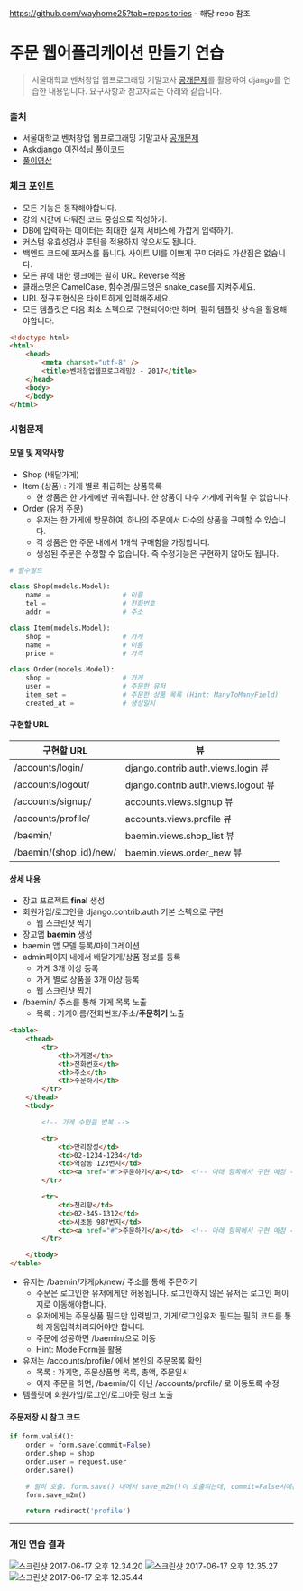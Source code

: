 https://github.com/wayhome25?tab=repositories - 해당 repo 참조


# 주문 웹어플리케이션 만들기 연습
> 서울대학교 벤처창업 웹프로그래밍 기말고사 [공개문제](https://gist.github.com/allieus/fe16998add86716b4825ec56205e00ce)를 활용하여 django를 연습한 내용입니다.
> 요구사항과 참고자료는 아래와 같습니다.

### 출처
+ 서울대학교 벤처창업 웹프로그래밍 기말고사 [공개문제](https://gist.github.com/allieus/fe16998add86716b4825ec56205e00ce)
+ [Askdjango 이진석님 풀이코드](https://github.com/askdjango/snu-201703-final)
+ [풀이영상](https://www.youtube.com/watch?v=DT2TKvnZREQ)

### 체크 포인트

+ 모든 기능은 동작해야합니다.
+ 강의 시간에 다뤄진 코드 중심으로 작성하기.
+ DB에 입력하는 데이터는 최대한 실제 서비스에 가깝게 입력하기.
+ 커스텀 유효성검사 루틴을 적용하지 않으셔도 됩니다.
+ 백엔드 코드에 포커스를 둡니다. 사이트 UI를 이쁘게 꾸미더라도 가산점은 없습니다.
+ 모든 뷰에 대한 링크에는 필히 URL Reverse 적용
+ 클래스명은 CamelCase, 함수명/필드명은 snake\_case를 지켜주세요.
+ URL 정규표현식은 타이트하게 입력해주세요.
+ 모든 템플릿은 다음 최소 스펙으로 구현되어야만 하며, 필히 템플릿 상속을 활용해야합니다.

```html
<!doctype html>
<html>
    <head>
        <meta charset="utf-8" />
        <title>벤처창업웹프로그래밍2 - 2017</title>
    </head>
    <body>
    </body>
</html>
```


### 시험문제

#### 모델 및 제약사항

+ Shop (배달가게)
+ Item (상품) : 가게 별로 취급하는 상품목록
    - 한 상품은 한 가게에만 귀속됩니다. 한 상품이 다수 가게에 귀속될 수 없습니다.
+ Order (유저 주문)
    - 유저는 한 가게에 방문하여, 하나의 주문에서 다수의 상품을 구매할 수 있습니다.
    - 각 상품은 한 주문 내에서 1개씩 구매함을 가정합니다.
    - 생성된 주문은 수정할 수 없습니다. 즉 수정기능은 구현하지 않아도 됩니다.

```python
# 필수필드

class Shop(models.Model):
    name =                  # 이름
    tel =                   # 전화번호
    addr =                  # 주소

class Item(models.Model):
    shop =                  # 가게
    name =                  # 이름
    price =                 # 가격

class Order(models.Model):
    shop =                  # 가게
    user =                  # 주문한 유저
    item_set =              # 주문한 상품 목록 (Hint: ManyToManyField)
    created_at =            # 생성일시
```


#### 구현할 URL

| 구현할 URL             | 뷰                                  |
| ---------------------- | ----------------------------------- |
| /accounts/login/       | django.contrib.auth.views.login 뷰  |
| /accounts/logout/      | django.contrib.auth.views.logout 뷰 |
| /accounts/signup/      | accounts.views.signup 뷰            |
| /accounts/profile/     | accounts.views.profile 뷰           |
| /baemin/               | baemin.views.shop_list 뷰           |
| /baemin/(shop_id)/new/ | baemin.views.order_new 뷰           |


#### 상세 내용

+ 장고 프로젝트 **final** 생성
+ 회원가입/로그인을 django.contrib.auth 기본 스펙으로 구현
    - 웹 스크린샷 찍기
+ 장고앱 **baemin** 생성
+ baemin 앱 모델 등록/마이그레이션
+ admin페이지 내에서 배달가게/상품 정보를 등록
    - 가게 3개 이상 등록
    - 가게 별로 상품을 3개 이상 등록
    - 웹 스크린샷 찍기
+ /baemin/ 주소를 통해 가게 목록 노출
    - 목록 : 가게이름/전화번호/주소/**주문하기** 노출

```html
<table>
    <thead>
        <tr>
            <th>가게명</th>
            <th>전화번호</th>
            <th>주소</th>
            <th>주문하기</th>
        </tr>
    </thead>
    <tbody>

        <!-- 가게 수만큼 반복 -->

        <tr>
            <td>만리장성</td>
            <td>02-1234-1234</td>
            <td>역삼동 123번지</td>
            <td><a href="#">주문하기</a></td>  <!-- 아래 항목에서 구현 예정 -->
        </tr>

        <tr>
            <td>천리향</td>
            <td>02-345-1312</td>
            <td>서초동 987번지</td>
            <td><a href="#">주문하기</a></td>  <!-- 아래 항목에서 구현 예정 -->
        </tr>

    </tbody>
</table>
```

+ 유저는 /baemin/가게pk/new/ 주소를 통해 주문하기
    - 주문은 로그인한 유저에게만 허용됩니다. 로그인하지 않은 유저는 로그인 페이지로 이동해야합니다.
    - 유저에게는 주문상품 필드만 입력받고, 가게/로그인유저 필드는 필히 코드를 통해 자동입력처리되어야만 합니다.
    - 주문에 성공하면 /baemin/으로 이동
    - Hint: ModelForm을 활용
+ 유저는 /accounts/profile/ 에서 본인의 주문목록 확인
    - 목록 : 가게명, 주문상품명 목록, 총액, 주문일시
    - 이제 주문을 하면, /baemin/이 아닌 /accounts/profile/ 로 이동토록 수정
+ 템플릿에 회원가입/로그인/로그아웃 링크 노출



#### 주문저장 시 참고 코드

```python
if form.valid():
    order = form.save(commit=False)
    order.shop = shop
    order.user = request.user
    order.save()

    # 필히 호출. form.save() 내에서 save_m2m()이 호출되는데, commit=False시에는 호출되지 않음.
    form.save_m2m()

    return redirect('profile')
```

---

### 개인 연습 결과
![스크린샷 2017-06-17 오후 12.34.20](http://i.imgur.com/ZPNFrd0.png)
![스크린샷 2017-06-17 오후 12.35.27](http://i.imgur.com/ACWgTAS.png)
![스크린샷 2017-06-17 오후 12.35.44](http://i.imgur.com/rQekCsV.png)
